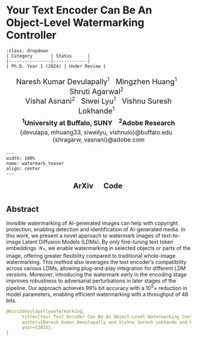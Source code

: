 # Your Text Encoder Can Be An Object-Level Watermarking Controller

```{admonition} Project details
:class: dropdown
| Category       | Status      |
|----------------|-------------|
| Ph.D. Year 1 (2024) | Under Review |
```

<head>
  <style>
    .author-container {
      text-align: center;
      /* font-family: "Times New Roman", Times, serif; */
      /* background: white; */
      /* padding: 15px; */
      width: fit-content;
      margin: 20px auto;
      /* border: 2px solid black; */
      /* border-radius: 8px; */
      /* box-shadow: 4px 4px 10px rgba(0, 0, 0, 0.2); */
    }
    .author-names {
      font-size: 20px;
      /* font-weight: bold; */
    }
    .author-names sup {
      font-size: 14px;
      padding-top: -10px;
    }
    .affiliations {
      font-size: 18px;
      margin-top: 5px;
      font-weight: bold;
    }
    .emails {
      font-size: 16px;
      margin-top: 5px;
    }
  </style>
</head>

<div class="author-container">
<!-- Author Names -->
<div class="author-names">
    Naresh Kumar Devulapally<sup>1</sup> &nbsp;
    Mingzhen Huang<sup>1</sup> &nbsp;
    Shruti Agarwal<sup>2</sup> &nbsp;
    <br>
    Vishal Asnani<sup>2</sup> &nbsp;
    Siwei Lyu<sup>1</sup> &nbsp;
    Vishnu Suresh Lokhande<sup>1</sup> &nbsp;
</div>

<!-- Affiliations -->
<div class="affiliations">
    <sup>1</sup>University at Buffalo, SUNY &nbsp;&nbsp;
    <sup>2</sup>Adobe Research
</div>

<!-- Emails -->
<div class="emails">
    {devulapa, mhuang33, siweilyu, vishnulo}@buffalo.edu &nbsp;&nbsp;
    {shragarw, vasnani}@adobe.com
</div>
</div>

```{figure} figures/watermark_teaser.jpeg
---
width: 100%
name: watermark_teaser
align: center
---
```

<head>
  <link rel="stylesheet" href="https://cdnjs.cloudflare.com/ajax/libs/font-awesome/6.4.2/css/all.min.css">
  <style>
    .content {
      text-align: center;
    }
    .social-icons {
      text-align: center;
      margin-top: -10px;
    }
    .social-icons a {
      text-decoration: none;
      font-size: 20px;
      font-weight: bold;
      margin: 10px;
      color: inherit;
      display: inline-block;
    }
    .social-icons i {
      margin-right: 6px;
    }
  </style>
</head>

<div class="social-icons">
    <a href="https://arxiv.org/abs/2503.11945" class="button">ArXiv</a>&nbsp;
    <a href="https://github.com/naresh-ub" class="button">Code</a>&nbsp;
    <!-- <a href="#" class="button">Slides</a>&nbsp; -->
</div>

## Abstract

Invisible watermarking of AI-generated images can help with copyright protection, enabling detection and identification of AI-generated media. In this work, we present a novel approach to watermark images of text-to-image Latent Diffusion Models (LDMs). By only fine-tuning text token embeddings $\mathcal{W}_*$, we enable watermarking in selected objects or parts of the image, offering greater flexibility compared to traditional whole-image watermarking. This method also leverages the text encoder’s compatibility across various LDMs, allowing plug-and-play integration for different LDM versions. Moreover, introducing the watermark early in the encoding stage improves robustness to adversarial perturbations in later stages of the pipeline. Our approach achieves $99\%$ bit accuracy with a $10^5 \times$ reduction in model parameters, enabling efficient watermarking with a throughput of $48$ bits.

```yaml
@misc{devulapallywatermarking,
      title={Your Text Encoder Can Be An Object-Level Watermarking Controller}, 
      author={Naresh Kumar Devulapally and Vishnu Suresh Lokhande and Mingzhen Huang and Shruti Agarwal and Vishal Asnani and Siwei Lyu},
      year={2025}, 
}
```